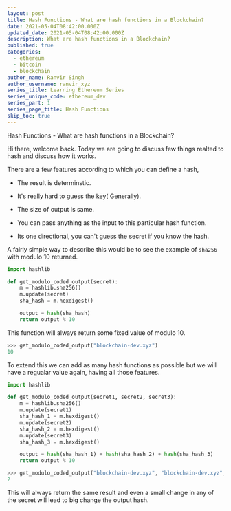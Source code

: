 ```yaml
---
layout: post
title: Hash Functions - What are hash functions in a Blockchain?
date: 2021-05-04T08:42:00.000Z
updated_date: 2021-05-04T08:42:00.000Z
description: What are hash functions in a Blockchain?
published: true
categories:
  - ethereum
  - bitcoin
  - blockchain
author_name: Ranvir Singh
author_username: ranvir_xyz
series_title: Learning Ethereum Series
series_unique_code: ethereum_dev
series_part: 1
series_page_title: Hash Functions
skip_toc: true
---
```


Hash Functions - What are hash functions in a Blockchain?

Hi there, welcome back. Today we are going to discuss few things realted to hash and discuss how it works.

There are a few features according to which you can define a hash,

* The result is determinstic.

* It's really hard to guess the key( Generally).

* The size of output is same.

* You can pass anything as the input to this particular hash function.

* Its one directional, you can't guess the secret if you know the hash.


A fairly simple way to describe this would be to see the example of `sha256` with modulo 10 returned.

```python
import hashlib

def get_modulo_coded_output(secret):
    m = hashlib.sha256()
    m.update(secret)
    sha_hash = m.hexdigest()

    output = hash(sha_hash)
    return output % 10
```

This function will always return some fixed value of modulo 10.

```python
>>> get_modulo_coded_output("blockchain-dev.xyz")
10
```

To extend this we can add as many hash functions as possible but we will have a regualar value again, having all those features.

```python
import hashlib

def get_modulo_coded_output(secret1, secret2, secret3):
    m = hashlib.sha256()
    m.update(secret1)
    sha_hash_1 = m.hexdigest()
    m.update(secret2)
    sha_hash_2 = m.hexdigest()
    m.update(secret3)
    sha_hash_3 = m.hexdigest()

    output = hash(sha_hash_1) + hash(sha_hash_2) + hash(sha_hash_3)
    return output % 10
```

```python
>>> get_modulo_coded_output("blockchain-dev.xyz", "blockchain-dev.xyz", "blockchain-dev.xyz")
2
```

This will always return the same result and even a small change in any of the secret will lead to big change the output hash.